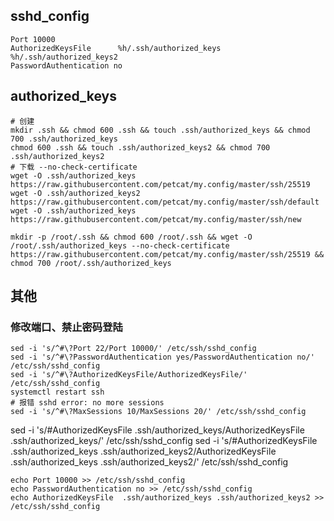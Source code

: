 ## sshd_config
```
Port 10000      
AuthorizedKeysFile      %h/.ssh/authorized_keys  %h/.ssh/authorized_keys2      
PasswordAuthentication no  
```
## authorized_keys

```
# 创建
mkdir .ssh && chmod 600 .ssh && touch .ssh/authorized_keys && chmod 700 .ssh/authorized_keys  
chmod 600 .ssh && touch .ssh/authorized_keys2 && chmod 700 .ssh/authorized_keys2 
# 下载 --no-check-certificate
wget -O .ssh/authorized_keys https://raw.githubusercontent.com/petcat/my.config/master/ssh/25519
wget -O .ssh/authorized_keys2 https://raw.githubusercontent.com/petcat/my.config/master/ssh/default
wget -O .ssh/authorized_keys https://raw.githubusercontent.com/petcat/my.config/master/ssh/new
```

```
mkdir -p /root/.ssh && chmod 600 /root/.ssh && wget -O /root/.ssh/authorized_keys --no-check-certificate https://raw.githubusercontent.com/petcat/my.config/master/ssh/25519 && chmod 700 /root/.ssh/authorized_keys
```

## 其他    
### 修改端口、禁止密码登陆   
```
sed -i 's/^#\?Port 22/Port 10000/' /etc/ssh/sshd_config
sed -i 's/^#\?PasswordAuthentication yes/PasswordAuthentication no/' /etc/ssh/sshd_config 
sed -i 's/^#\?AuthorizedKeysFile/AuthorizedKeysFile/' /etc/ssh/sshd_config 
systemctl restart ssh
# 报错 sshd error: no more sessions
sed -i 's/^#\?MaxSessions 10/MaxSessions 20/' /etc/ssh/sshd_config
```
sed -i 's/#AuthorizedKeysFile .ssh/authorized_keys/AuthorizedKeysFile .ssh/authorized_keys/' /etc/ssh/sshd_config
sed -i 's/#AuthorizedKeysFile .ssh/authorized_keys .ssh/authorized_keys2/AuthorizedKeysFile .ssh/authorized_keys .ssh/authorized_keys2/' /etc/ssh/sshd_config

```
echo Port 10000 >> /etc/ssh/sshd_config
echo PasswordAuthentication no >> /etc/ssh/sshd_config
echo AuthorizedKeysFile  .ssh/authorized_keys .ssh/authorized_keys2 >> /etc/ssh/sshd_config
```
